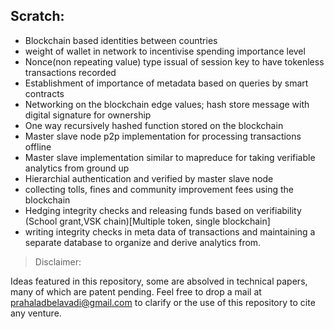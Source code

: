 ## Scratch:

- Blockchain based identities between countries
- weight of wallet in network to incentivise spending importance level
- Nonce(non repeating value) type issual of session key to have tokenless transactions recorded 
- Establishment of importance of metadata based on queries by smart contracts
- Networking on the blockchain edge values; hash store message with digital signature for ownership
- One way recursively hashed function stored on the blockchain
- Master slave node p2p implementation for processing transactions offline
- Master slave implementation similar to mapreduce for taking verifiable analytics from ground up
- Hierarchial authentication and verified by master slave node
- collecting tolls, fines and community improvement fees using the blockchain
- Hedging integrity checks and releasing funds based on verifiability (School grant,VSK chain)[Multiple token, single blockchain]
- writing integrity checks in meta data of transactions and maintaining a separate database to organize and derive analytics from.

> Disclaimer: 

Ideas featured in this repository, some are absolved in technical papers, many of which are patent pending.
Feel free to drop a mail at prahaladbelavadi@gmail.com to clarify or the use of this repository to cite any venture.
